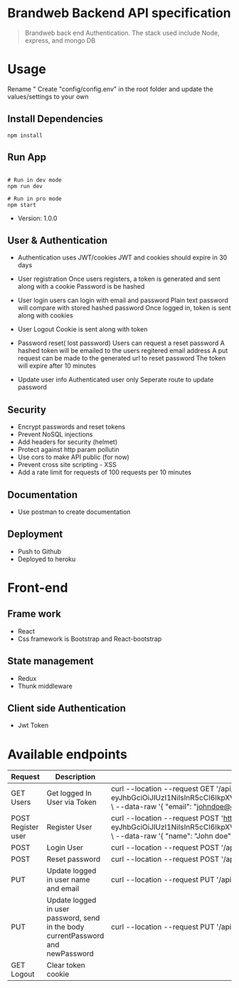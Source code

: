 # Brandweb Backend API specification

> Brandweb back end Authentication. The stack used include Node, express, and mongo DB

# Usage

Rename " Create "config/config.env" in the root folder and update the values/settings to your own

## Install Dependencies

```
npm install
```

## Run App

```

# Run in dev mode
npm run dev

# Run in pro mode
npm start
```

- Version: 1.0.0

## User & Authentication

- Authentication uses JWT/cookies
  JWT and cookies should expire in 30 days
- User registration
  Once users registers, a token is generated and sent along with a cookie
  Password is be hashed

- User login
  users can login with email and password
  Plain text password will compare with stored hashed password
  Once logged in, token is sent along with cookies

- User Logout
  Cookie is sent along with token

- Password reset( lost password)
  Users can request a reset password
  A hashed token will be emailed to the users regitered email address
  A put request can be made to the generated url to reset password
  The token will expire after 10 minutes

- Update user info
  Authenticated user only
  Seperate route to update password

## Security

- Encrypt passwords and reset tokens
- Prevent NoSQL injections
- Add headers for security (helmet)
- Protect against http param pollutin
- Use cors to make API public (for now)
- Prevent cross site scripting - XSS
- Add a rate limit for requests of 100 requests per 10 minutes

## Documentation

- Use postman to create documentation

## Deployment

- Push to Github
- Deployed to heroku

# Front-end

## Frame work

- React
- Css framework is Bootstrap and React-bootstrap

## State management

- Redux
- Thunk middleware

## Client side Authentication

- Jwt Token

# Available endpoints

| Request            | Description                                                                      | End points                                                                                                                                                                                                                                                                                                                                                                                                                                             |     |     |
| ------------------ | -------------------------------------------------------------------------------- | ------------------------------------------------------------------------------------------------------------------------------------------------------------------------------------------------------------------------------------------------------------------------------------------------------------------------------------------------------------------------------------------------------------------------------------------------------ | --- | --- |
| GET Users          | Get logged In User via Token                                                     | curl --location --request GET '/api/v1/auth/me' \ --header 'Content-Type: application/json' \ --header 'Authorization: Bearer eyJhbGciOiJIUzI1NiIsInR5cCI6IkpXVCJ9.eyJpZCI6IjVlYmM3NjIyN2QxNjMxMDMyY2RjNWU3MCIsImlhdCI6MTU4OTQ0ODY1NCwiZXhwIjoxNTkyMDQwNjU0fQ.Rsw6LLQvQNp2ERyN64hZF6P1GEfPMxQn_3FkHsF4LmI' \ --data-raw '{ "email": "johndoe@example.com", "password": "123456" }'                                                                     |     |     |
| POST Register user | Register User                                                                    | curl --location --request POST 'http://brandweb.io/api/v1/auth/register' \ --header 'Content-Type: application/json' \ --header 'Authorization: Bearer eyJhbGciOiJIUzI1NiIsInR5cCI6IkpXVCJ9.eyJpZCI6IjVlYmM3NjIyN2QxNjMxMDMyY2RjNWU3MCIsImlhdCI6MTU4OTQ0ODY1NCwiZXhwIjoxNTkyMDQwNjU0fQ.Rsw6LLQvQNp2ERyN64hZF6P1GEfPMxQn_3FkHsF4LmI' \ --data-raw '{ "name": "John doe", "email": "johndoe@example.com", "password": "123456", "password2": "123456" }' |     |     |
| POST               | Login User                                                                       | curl --location --request POST '/api/v1/auth/login' \ --header 'Content-Type: application/json' \ --header 'Authorization: Bearer token' \ --data-raw '{ "email": "johndoe@example.com", "password": "123456" }'                                                                                                                                                                                                                                       |     |     |
| POST               | Reset password                                                                   | curl --location --request POST '/api/v1/auth/forgotpassword' \ --data-raw '{ "email" : "johndoe@example.com " }'                                                                                                                                                                                                                                                                                                                                       |     |     |
| PUT                | Update logged in user name and email                                             | curl --location --request PUT '/api/v1/auth/updatedetails' \ --data-raw '{ "email": "johnsmith@example.com", "name": "John Smith" }'                                                                                                                                                                                                                                                                                                                   |     |     |
| PUT                | Update logged in user password, send in the body currentPassword and newPassword | curl --location --request PUT '/api/v1/auth/updatepassword' \ --data-raw '{ "currentPassword": "123456", "newPassword": "1234567" }'                                                                                                                                                                                                                                                                                                                   |     |     |
| GET Logout         | Clear token cookie                                                               |                                                                                                                                                                                                                                                                                                                                                                                                                                                        |     |     |
